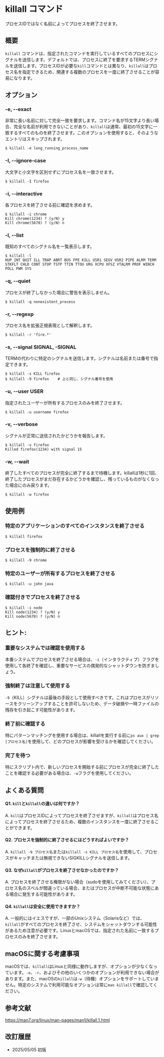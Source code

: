 # killall コマンド

プロセスIDではなく名前によってプロセスを終了させます。

## 概要

`killall` コマンドは、指定されたコマンドを実行しているすべてのプロセスにシグナルを送信します。デフォルトでは、プロセスに終了を要求するTERMシグナルを送信します。プロセスIDが必要な`kill`コマンドとは異なり、`killall`はプロセス名を指定できるため、関連する複数のプロセスを一度に終了させることが容易になります。

## オプション

### **-e, --exact**

非常に長い名前に対して完全一致を要求します。コマンド名が15文字より長い場合、完全な名前が利用できないことがあり、`killall`は通常、最初の15文字に一致するすべてのものを終了させます。このオプションを使用すると、そのようなエントリはスキップされます。

```
$ killall -e long_running_process_name
```

### **-I, --ignore-case**

大文字と小文字を区別せずにプロセス名を一致させます。

```
$ killall -I firefox
```

### **-i, --interactive**

各プロセスを終了させる前に確認を求めます。

```
$ killall -i chrome
Kill chrome(1234) ? (y/N) y
Kill chrome(5678) ? (y/N) n
```

### **-l, --list**

既知のすべてのシグナル名を一覧表示します。

```
$ killall -l
HUP INT QUIT ILL TRAP ABRT BUS FPE KILL USR1 SEGV USR2 PIPE ALRM TERM STKFLT CHLD CONT STOP TSTP TTIN TTOU URG XCPU XFSZ VTALRM PROF WINCH POLL PWR SYS
```

### **-q, --quiet**

プロセスが終了しなかった場合に警告を表示しません。

```
$ killall -q nonexistent_process
```

### **-r, --regexp**

プロセス名を拡張正規表現として解釈します。

```
$ killall -r 'fire.*'
```

### **-s, --signal SIGNAL, -SIGNAL**

TERMの代わりに特定のシグナルを送信します。シグナルは名前または番号で指定できます。

```
$ killall -s KILL firefox
$ killall -9 firefox    # 上と同じ、シグナル番号を使用
```

### **-u, --user USER**

指定されたユーザーが所有するプロセスのみを終了させます。

```
$ killall -u username firefox
```

### **-v, --verbose**

シグナルが正常に送信されたかどうかを報告します。

```
$ killall -v firefox
Killed firefox(1234) with signal 15
```

### **-w, --wait**

終了したすべてのプロセスが完全に終了するまで待機します。killallは1秒に1回、終了したプロセスがまだ存在するかどうかを確認し、残っているものがなくなった場合にのみ戻ります。

```
$ killall -w firefox
```

## 使用例

### 特定のアプリケーションのすべてのインスタンスを終了させる

```
$ killall firefox
```

### プロセスを強制的に終了させる

```
$ killall -9 chrome
```

### 特定のユーザーが所有するプロセスを終了させる

```
$ killall -u john java
```

### 確認付きでプロセスを終了させる

```
$ killall -i node
Kill node(1234) ? (y/N) y
Kill node(5678) ? (y/N) n
```

## ヒント:

### 重要なシステムでは確認を使用する

本番システムでプロセスを終了させる場合は、`-i`（インタラクティブ）フラグを使用して各終了を確認し、重要なサービスの偶発的なシャットダウンを防ぎましょう。

### 強制終了は注意して使用する

`-9`（KILL）シグナルは最後の手段として使用すべきです。これはプロセスがリソースをクリーンアップすることを許可しないため、データ破損や一時ファイルの残存を引き起こす可能性があります。

### 終了前に確認する

特にパターンマッチングを使用する場合は、killallを実行する前に`ps aux | grep [プロセス名]`を使用して、どのプロセスが影響を受けるかを確認してください。

### 完了を待つ

特にスクリプト内で、新しいプロセスを開始する前にプロセスが完全に終了したことを確認する必要がある場合は、`-w`フラグを使用してください。

## よくある質問

#### Q1. `kill`と`killall`の違いは何ですか？
A. `kill`はプロセスIDによってプロセスを終了させますが、`killall`はプロセス名によってプロセスを終了させるため、複数のインスタンスを一度に終了させることができます。

#### Q2. プロセスを強制的に終了させるにはどうすればよいですか？
A. `killall -9 プロセス名`または`killall -s KILL プロセス名`を使用して、プロセスがキャッチまたは無視できないSIGKILLシグナルを送信します。

#### Q3. なぜ`killall`がプロセスを終了させなかったのですか？
A. プロセスを終了させる権限がない場合（sudoを使用してみてください）、プロセス名のスペルが間違っている場合、またはプロセスが中断不可能な状態にある場合に発生する可能性があります。

#### Q4. `killall`は安全に使用できますか？
A. 一般的にはイエスですが、一部のUnixシステム（Solarisなど）では、`killall`がすべてのプロセスを終了させ、システムをシャットダウンする可能性があるため注意が必要です。LinuxとmacOSでは、指定された名前に一致するプロセスのみを終了させます。

## macOSに関する考慮事項

macOSでは、`killall`はLinuxと同様に動作しますが、オプションが少なくなっています。`-e`、`-r`、およびその他のいくつかのオプションが利用できない場合があります。また、macOSの`killall`は`-w`（待機）オプションをサポートしていません。特定のシステムで利用可能なオプションは常に`man killall`で確認してください。

## 参考文献

https://man7.org/linux/man-pages/man1/killall.1.html

## 改訂履歴

- 2025/05/05 初版